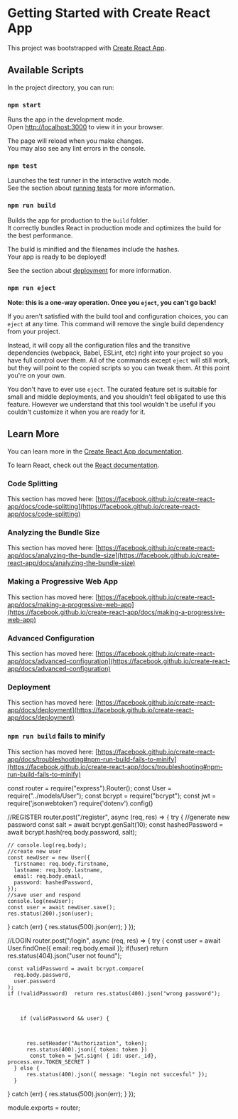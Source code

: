 # Getting Started with Create React App

This project was bootstrapped with [Create React App](https://github.com/facebook/create-react-app).

## Available Scripts

In the project directory, you can run:

### `npm start`

Runs the app in the development mode.\
Open [http://localhost:3000](http://localhost:3000) to view it in your browser.

The page will reload when you make changes.\
You may also see any lint errors in the console.

### `npm test`

Launches the test runner in the interactive watch mode.\
See the section about [running tests](https://facebook.github.io/create-react-app/docs/running-tests) for more information.

### `npm run build`

Builds the app for production to the `build` folder.\
It correctly bundles React in production mode and optimizes the build for the best performance.

The build is minified and the filenames include the hashes.\
Your app is ready to be deployed!

See the section about [deployment](https://facebook.github.io/create-react-app/docs/deployment) for more information.

### `npm run eject`

**Note: this is a one-way operation. Once you `eject`, you can't go back!**

If you aren't satisfied with the build tool and configuration choices, you can `eject` at any time. This command will remove the single build dependency from your project.

Instead, it will copy all the configuration files and the transitive dependencies (webpack, Babel, ESLint, etc) right into your project so you have full control over them. All of the commands except `eject` will still work, but they will point to the copied scripts so you can tweak them. At this point you're on your own.

You don't have to ever use `eject`. The curated feature set is suitable for small and middle deployments, and you shouldn't feel obligated to use this feature. However we understand that this tool wouldn't be useful if you couldn't customize it when you are ready for it.

## Learn More

You can learn more in the [Create React App documentation](https://facebook.github.io/create-react-app/docs/getting-started).

To learn React, check out the [React documentation](https://reactjs.org/).

### Code Splitting

This section has moved here: [https://facebook.github.io/create-react-app/docs/code-splitting](https://facebook.github.io/create-react-app/docs/code-splitting)

### Analyzing the Bundle Size

This section has moved here: [https://facebook.github.io/create-react-app/docs/analyzing-the-bundle-size](https://facebook.github.io/create-react-app/docs/analyzing-the-bundle-size)

### Making a Progressive Web App

This section has moved here: [https://facebook.github.io/create-react-app/docs/making-a-progressive-web-app](https://facebook.github.io/create-react-app/docs/making-a-progressive-web-app)

### Advanced Configuration

This section has moved here: [https://facebook.github.io/create-react-app/docs/advanced-configuration](https://facebook.github.io/create-react-app/docs/advanced-configuration)

### Deployment

This section has moved here: [https://facebook.github.io/create-react-app/docs/deployment](https://facebook.github.io/create-react-app/docs/deployment)

### `npm run build` fails to minify

This section has moved here: [https://facebook.github.io/create-react-app/docs/troubleshooting#npm-run-build-fails-to-minify](https://facebook.github.io/create-react-app/docs/troubleshooting#npm-run-build-fails-to-minify)



const router = require("express").Router();
const User = require("../models/User");
const bcrypt = require("bcrypt");
const jwt = require('jsonwebtoken')
require('dotenv').config()


//REGISTER
router.post("/register", async (req, res) => {
  try {
    //generate new password
    const salt = await bcrypt.genSalt(10);
    const hashedPassword = await bcrypt.hash(req.body.password, salt);
    
    // console.log(req.body);
    //create new user
    const newUser = new User({
      firstname: req.body.firstname,
      lastname: req.body.lastname,
      email: req.body.email,
      password: hashedPassword,
    });
    //save user and respond
    console.log(newUser);
    const user = await newUser.save();
    res.status(200).json(user);
  } catch (err) {
    res.status(500).json(err);
  }
});

//LOGIN
router.post("/login", async (req, res) => {
  try {
    const user = await User.findOne({ email: req.body.email });
    if(!user) return res.status(404).json("user not found");

    const validPassword = await bcrypt.compare(
      req.body.password,
      user.password
    );
    if (!validPassword)  return res.status(400).json("wrong password");

 
    
        if (validPassword && user) {

         
              
          res.setHeader("Authorization", token);
          res.status(400).json({ token: token })
           const token = jwt.sign( { id: user._id}, process.env.TOKEN_SECRET )
      } else {
          res.status(400).json({ message: "Login not succesful" });
      }




  } catch (err) {
    res.status(500).json(err);
  }
});

module.exports = router;
